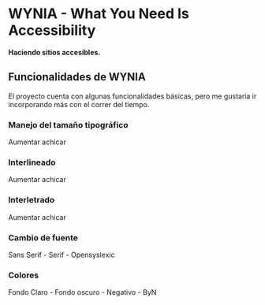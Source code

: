 # WYNIA - What You Need Is Accessibility
**Haciendo sitios accesibles.**

## Funcionalidades de WYNIA
El proyecto cuenta con algunas funcionalidades básicas, pero me gustaría ir incorporando más con el correr del tiempo.

### Manejo del tamaño tipográfico
Aumentar achicar

### Interlineado
Aumentar achicar

### Interletrado
Aumentar achicar

### Cambio de fuente
Sans Serif - Serif - Opensyslexic

### Colores
Fondo Claro - Fondo oscuro - Negativo - ByN
